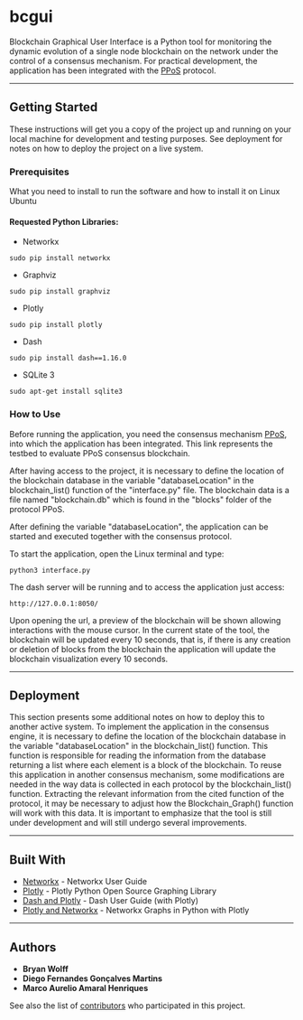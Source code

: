 # bcgui

Blockchain Graphical User Interface is a Python tool for monitoring the dynamic evolution of a single node blockchain on the network under the control of a consensus mechanism. For practical development, the application has been integrated with the [PPoS](https://github.com/regras/bc_pos) protocol.

---
## Getting Started

These instructions will get you a copy of the project up and running on your local machine for development and testing purposes. See deployment for notes on how to deploy the project on a live system.


### Prerequisites

What you need to install to run the software and how to install it on Linux Ubuntu

#### Requested Python Libraries:

- Networkx
```
sudo pip install networkx
```
- Graphviz
```
sudo pip install graphviz
```
- Plotly
```
sudo pip install plotly
```
- Dash
```
sudo pip install dash==1.16.0
```
- SQLite 3
```
sudo apt-get install sqlite3
```


### How to Use

Before running the application, you need the consensus mechanism [PPoS](https://github.com/regras/bc_pos/tree/pos_graphic_interface), into which the application has been integrated. This link represents the testbed to evaluate PPoS consensus blockchain.

After having access to the project, it is necessary to define the location of the blockchain database in the variable "databaseLocation" in the blockchain_list() function of the "interface.py" file. The blockchain data is a file named "blockchain.db" which is found in the "blocks" folder of the protocol PPoS.

After defining the variable "databaseLocation", the application can be started and executed together with the consensus protocol.

To start the application, open the Linux terminal and type:

```
python3 interface.py
```

The dash server will be running and to access the application just access:

```
http://127.0.0.1:8050/
```
Upon opening the url, a preview of the blockchain will be shown allowing interactions with the mouse cursor. In the current state of the tool, the blockchain will be updated every 10 seconds, that is, if there is any creation or deletion of blocks from the blockchain the application will update the blockchain visualization every 10 seconds.

---
## Deployment

This section presents some additional notes on how to deploy this to another active system. To implement the application in the consensus engine, it is necessary to define the location of the blockchain database in the variable "databaseLocation" in the blockchain_list() function. This function is responsible for reading the information from the database returning a list where each element is a block of the blockchain. To reuse this application in another consensus mechanism, some modifications are needed in the way data is collected in each protocol by the blockchain_list() function. Extracting the relevant information from the cited function of the protocol, it may be necessary to adjust how the Blockchain_Graph() function will work with this data. It is important to emphasize that the tool is still under development and will still undergo several improvements.

---
## Built With

* [Networkx](https://networkx.github.io/documentation/stable/index.html) - Networkx User Guide
* [Plotly](https://plotly.com/python/) - Plotly Python Open Source Graphing Library
* [Dash and Plotly](https://dash.plotly.com/) - Dash User Guide (with Plotly)
* [Plotly and Networkx](https://plotly.com/python/network-graphs/) - Networkx Graphs in Python with Plotly


---
## Authors

* **Bryan Wolff**
* **Diego Fernandes Gonçalves Martins**
* **Marco Aurelio Amaral Henriques**

See also the list of [contributors](https://github.com/regras/bcgui/graphs/contributors) who participated in this project.
